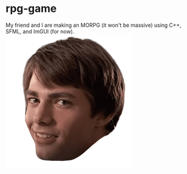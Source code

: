 # rpg-game
My friend and I are making an MORPG (it won't be massive) using C++, SFML, and ImGUI (for now). 
![alt text](https://github.com/InsertShadowyHere/rpg-game/blob/main/cmake-build-debug/assets/mean-girls-guy-rmbg.png)
